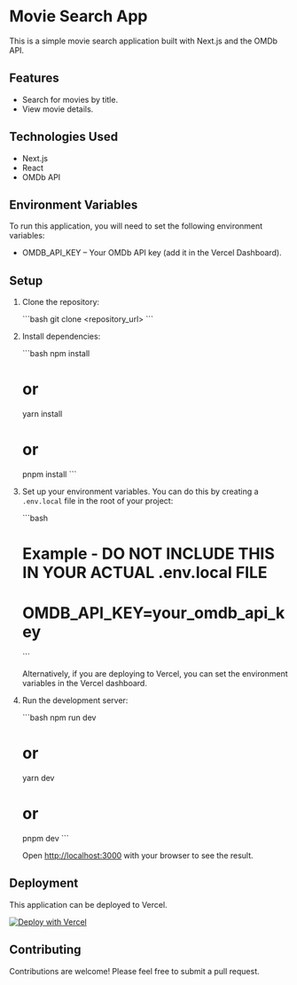 # Movie Search App

This is a simple movie search application built with Next.js and the OMDb API.

## Features

*   Search for movies by title.
*   View movie details.

## Technologies Used

*   Next.js
*   React
*   OMDb API

## Environment Variables

To run this application, you will need to set the following environment variables:

*   OMDB_API_KEY – Your OMDb API key (add it in the Vercel Dashboard).

## Setup

1.  Clone the repository:

    \`\`\`bash
    git clone <repository_url>
    \`\`\`

2.  Install dependencies:

    \`\`\`bash
    npm install
    # or
    yarn install
    # or
    pnpm install
    \`\`\`

3.  Set up your environment variables. You can do this by creating a `.env.local` file in the root of your project:

    \`\`\`bash
    # Example - DO NOT INCLUDE THIS IN YOUR ACTUAL .env.local FILE
    # OMDB_API_KEY=your_omdb_api_key
    \`\`\`

    Alternatively, if you are deploying to Vercel, you can set the environment variables in the Vercel dashboard.

4.  Run the development server:

    \`\`\`bash
    npm run dev
    # or
    yarn dev
    # or
    pnpm dev
    \`\`\`

    Open [http://localhost:3000](http://localhost:3000) with your browser to see the result.

## Deployment

This application can be deployed to Vercel.

[![Deploy with Vercel](https://vercel.com/button)](https://vercel.com/new/clone?repository-url=<repository_url>)

## Contributing

Contributions are welcome! Please feel free to submit a pull request.
